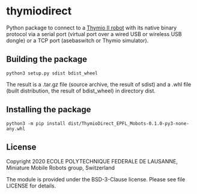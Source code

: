 # thymiodirect

Python package to connect to a [Thymio II robot](https://thymio.org)
with its native binary protocol via a serial port (virtual port over
a wired USB or wireless USB dongle) or a TCP port (asebaswitch or Thymio
simulator).

## Building the package

```
python3 setup.py sdist bdist_wheel
```

The result is a .tar.gz file (source archive, the result of sdist) and a .whl file (built distribution, the result of bdist_wheel) in directory dist.

## Installing the package

```
python3 -m pip install dist/ThymioDirect_EPFL_Mobots-0.1.0-py3-none-any.whl
```

## License

Copyright 2020 ECOLE POLYTECHNIQUE FEDERALE DE LAUSANNE,
Miniature Mobile Robots group, Switzerland

The module is provided under the BSD-3-Clause license.
Please see file LICENSE for details.
